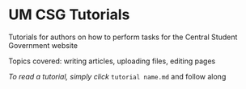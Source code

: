 # UM CSG Tutorials

Tutorials for authors on how to perform tasks for the Central Student Government website

Topics covered: writing articles, uploading files, editing pages

_To read a tutorial, simply click_ `tutorial name.md` and follow along

